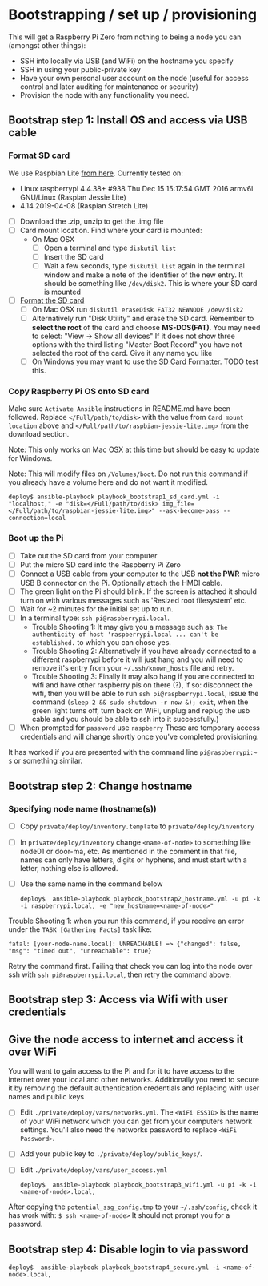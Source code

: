 

# Bootstrapping / set up / provisioning

This will get a Raspberry Pi Zero from nothing to being a node you can
(amongst other things):
  * SSH into locally via USB (and WiFi) on the hostname you specify
  * SSH in using your public-private key
  * Have your own personal user account on the node (useful for access
  control and later auditing for maintenance or security)
  * Provision the node with any functionality you need.

## Bootstrap step 1: Install OS and access via USB cable

### Format SD card

We use Raspbian Lite [from here](https://www.raspberrypi.org/downloads/raspbian/).
Currently tested on:
  * Linux raspberrypi 4.4.38+ #938 Thu Dec 15 15:17:54 GMT 2016 armv6l GNU/Linux (Raspian Jessie Lite)
  * 4.14 2019-04-08  (Raspian Stretch Lite)

  - [ ] Download the .zip, unzip to get the .img file
  - [ ] Card mount location.  Find where your card is mounted:
    * On Mac OSX
      - [ ] Open a terminal and type `diskutil list`
      - [ ] Insert the SD card
      - [ ] Wait a few seconds, type `diskutil list` again in the terminal window
      and make a note of the identifier of the new entry.  It should be
      something like `/dev/disk2`.  This is where your SD card is mounted
  - [ ] [Format the SD card](https://www.andrewmunsell.com/blog/raspberry-pi-noobs-tutorial/)
    - [ ] On Mac OSX run `diskutil eraseDisk FAT32 NEWNODE /dev/disk2`
    - [ ] Alternatively run "Disk Utility" and erase the SD card.  Remember to
    **select the root** of the card and choose **MS-DOS(FAT)**.  You may need to select:
    "View -> Show all devices"  If it does not
    show three options with the third listing "Master Boot Record" you have not
    selected the root of the card.  Give it any name you like
    - [ ] On Windows you may want to use the
    [SD Card Formatter](https://www.sdcard.org/downloads/formatter_4/).
    TODO test this.

### Copy Raspberry Pi OS onto SD card

Make sure `Activate Ansible` instructions in README.md have been followed.
Replace `</Full/path/to/disk>` with the value from `Card mount location` above and
`</Full/path/to/raspbian-jessie-lite.img>` from the download section.

Note: This only works on Mac OSX at this time but should be easy to update for
Windows.

Note: This will modify files on `/Volumes/boot`.  Do not run this command if
you already have a volume here and do not want it modified.

    deploy$ ansible-playbook playbook_bootstrap1_sd_card.yml -i "localhost," -e "disk=</Full/path/to/disk> img_file=</Full/path/to/raspbian-jessie-lite.img>" --ask-become-pass --connection=local

### Boot up the Pi

  - [ ] Take out the SD card from your computer
  - [ ] Put the micro SD card into the Raspberry Pi Zero
  - [ ] Connect a USB cable from your computer to the USB **not the PWR** micro
  USB B connector on the Pi.  Optionally attach the HMDI cable.
  - [ ] The green light on the Pi should blink.  If the screen is attached it
  should turn on with various messages such as 'Resized root filesystem' etc.
  - [ ] Wait for ~2 minutes for the initial set up to run.
  - [ ] In a terminal type: `ssh pi@raspberrypi.local`.
      * Trouble Shooting 1: It may give you a message such as: `The authenticity
        of host 'raspberrypi.local ... can't be established.`
        to which you can chose yes.
      * Trouble Shooting 2: Alternatively if you have already connected
        to a different raspberrypi before it will just hang and you will need to
        remove it's entry from your `~/.ssh/known_hosts` file and retry.
      * Trouble Shooting 3: Finally
        it may also hang if you are connected to wifi and have other raspberry pis
        on there (?), if so: disconnect the wifi, then you will be able to run
        `ssh pi@raspberrypi.local`, issue the command `(sleep 2 && sudo shutdown -r now &); exit`, when
        the green light turns off, turn back on WiFi, unplug and replug the usb
        cable and you should be able to ssh into it successfully.)
  - [ ] When prompted for `password` use `raspberry`
        These are temporary access credentials and will change shortly once
        you've completed provisioning.

It has worked if you are presented with the command line `pi@raspberrypi:~ $` or something similar.

## Bootstrap step 2: Change hostname

### Specifying node name (hostname(s))

  - [ ] Copy `private/deploy/inventory.template` to `private/deploy/inventory`
  - [ ] In `private/deploy/inventory` change `<name-of-node>` to something
  like node01 or door-ma, etc. As mentioned in the comment in that file, names
  can only have letters, digits or hyphens, and must start with a letter, nothing
  else is allowed.
  - [ ] Use the same name in the command below

    `deploy$  ansible-playbook playbook_bootstrap2_hostname.yml -u pi -k -i raspberrypi.local, -e "new_hostname=<name-of-node>"`

Trouble Shooting 1: when you run this command, if you receive an error under the `TASK [Gathering Facts]` task like:

    fatal: [your-node-name.local]: UNREACHABLE! => {"changed": false, "msg": "timed out", "unreachable": true}

Retry the command first.  Failing that check you can log into the node over ssh
with `ssh pi@raspberrypi.local`, then retry the command above.

## Bootstrap step 3: Access via Wifi with user credentials

## Give the node access to internet and access it over WiFi

You will want to gain access to the Pi and for it to have access to the
internet over your local and other networks.  Additionally you need to secure it
by removing the default authentication credentials and replacing with user names
and public keys

  - [ ] Edit `./private/deploy/vars/networks.yml`.  The `<WiFi ESSID>`
  is the name of your WiFi network which you can get from your computers
  network settings.  You'll also need the networks password to replace
  `<WiFi Password>`.
  - [ ] Add your public key to `./private/deploy/public_keys/`.
  - [ ] Edit `./private/deploy/vars/user_access.yml`

    `deploy$  ansible-playbook playbook_bootstrap3_wifi.yml -u pi -k -i <name-of-node>.local,`

After copying the `potential_ssg_config.tmp` to your `~/.ssh/config`, check it has
work with:  `$ ssh <name-of-node>`  It should not prompt you for a password.

## Bootstrap step 4: Disable login to via password

    deploy$  ansible-playbook playbook_bootstrap4_secure.yml -i <name-of-node>.local,
